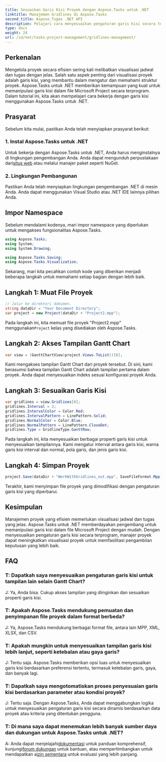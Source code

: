 ```yaml
---
title: Sesuaikan Garis Kisi Proyek dengan Aspose.Tasks untuk .NET
linktitle: Manajemen Gridlines di Aspose.Tasks
second_title: Aspose.Tugas .NET API
description: Pelajari cara menyesuaikan pengaturan garis kisi secara terprogram di file Microsoft Project menggunakan Aspose.Tasks untuk .NET, visualisasi proyek, dan efisiensi manajemen.
type: docs
weight: 24
url: /id/net/tasks-project-management/gridlines-management/
---
```

## Perkenalan
Mengelola proyek secara efisien sering kali melibatkan visualisasi jadwal dan tugas dengan jelas. Salah satu aspek penting dari visualisasi proyek adalah garis kisi, yang membantu dalam mengatur dan memahami struktur proyek. Aspose.Tasks untuk .NET memberikan kemampuan yang kuat untuk memanipulasi garis kisi dalam file Microsoft Project secara terprogram. Dalam tutorial ini, kita akan mempelajari cara bekerja dengan garis kisi menggunakan Aspose.Tasks untuk .NET.
## Prasyarat
Sebelum kita mulai, pastikan Anda telah menyiapkan prasyarat berikut:
### 1. Instal Aspose.Tasks untuk .NET
Untuk bekerja dengan Aspose.Tasks untuk .NET, Anda harus menginstalnya di lingkungan pengembangan Anda. Anda dapat mengunduh perpustakaan dari[situs web](https://releases.aspose.com/tasks/net/) atau melalui manajer paket seperti NuGet.
### 2. Lingkungan Pembangunan
Pastikan Anda telah menyiapkan lingkungan pengembangan .NET di mesin Anda. Anda dapat menggunakan Visual Studio atau .NET IDE lainnya pilihan Anda.
## Impor Namespace
Sebelum mendalami kodenya, mari impor namespace yang diperlukan untuk mengakses fungsionalitas Aspose.Tasks.

```csharp
using Aspose.Tasks;
using System;
using System.Drawing;

using Aspose.Tasks.Saving;
using Aspose.Tasks.Visualization;
```

Sekarang, mari kita pecahkan contoh kode yang diberikan menjadi beberapa langkah untuk memahami setiap bagian dengan lebih baik.
## Langkah 1: Muat File Proyek
```csharp
// Jalur ke direktori dokumen.
string dataDir = "Your Document Directory";
var project = new Project(dataDir + "Project2.mpp");
```
 Pada langkah ini, kita memuat file proyek "Project2.mpp" menggunakan`Project` kelas yang disediakan oleh Aspose.Tasks.
## Langkah 2: Akses Tampilan Gantt Chart
```csharp
var view = (GanttChartView)project.Views.ToList()[0];
```
Kami mengakses tampilan Gantt Chart dari proyek tersebut. Di sini, kami berasumsi bahwa tampilan Gantt Chart adalah tampilan pertama dalam proyek. Anda dapat menyesuaikan indeks sesuai konfigurasi proyek Anda.
## Langkah 3: Sesuaikan Garis Kisi
```csharp
var gridlines = view.Gridlines[0];
gridlines.Interval = 2;
gridlines.IntervalColor = Color.Red;
gridlines.IntervalPattern = LinePattern.Solid;
gridlines.NormalColor = Color.Blue;
gridlines.NormalPattern = LinePattern.CloseDot;
gridlines.Type = GridlineType.GanttRow;
```
Pada langkah ini, kita menyesuaikan berbagai properti garis kisi untuk menyesuaikan tampilannya. Kami mengatur interval antara garis kisi, warna garis kisi interval dan normal, pola garis, dan jenis garis kisi.
## Langkah 4: Simpan Proyek
```csharp
project.Save(dataDir + "WorkWithGridlines_out.mpp", SaveFileFormat.Mpp);
```
Terakhir, kami menyimpan file proyek yang dimodifikasi dengan pengaturan garis kisi yang diperbarui.
## Kesimpulan
Manajemen proyek yang efisien memerlukan visualisasi jadwal dan tugas yang jelas. Aspose.Tasks untuk .NET memberdayakan pengembang untuk memanipulasi garis kisi dalam file Microsoft Project dengan mudah. Dengan menyesuaikan pengaturan garis kisi secara terprogram, manajer proyek dapat meningkatkan visualisasi proyek untuk memfasilitasi pengambilan keputusan yang lebih baik.
## FAQ
### T: Dapatkah saya menyesuaikan pengaturan garis kisi untuk tampilan lain selain Gantt Chart?
J: Ya, Anda bisa. Cukup akses tampilan yang diinginkan dan sesuaikan properti garis kisi.
### T: Apakah Aspose.Tasks mendukung pemuatan dan penyimpanan file proyek dalam format berbeda?
J: Ya, Aspose.Tasks mendukung berbagai format file, antara lain MPP, XML, XLSX, dan CSV.
### T: Apakah mungkin untuk menyesuaikan tampilan garis kisi lebih lanjut, seperti ketebalan atau gaya garis?
J: Tentu saja. Aspose.Tasks memberikan opsi luas untuk menyesuaikan garis kisi berdasarkan preferensi tertentu, termasuk ketebalan garis, gaya, dan banyak lagi.
### T: Dapatkah saya mengotomatiskan proses penyesuaian garis kisi berdasarkan parameter atau kondisi proyek?
J: Tentu saja. Dengan Aspose.Tasks, Anda dapat menggabungkan logika untuk menyesuaikan pengaturan garis kisi secara dinamis berdasarkan data proyek atau kriteria yang ditentukan pengguna.
### T: Di mana saya dapat menemukan lebih banyak sumber daya dan dukungan untuk Aspose.Tasks untuk .NET?
 A: Anda dapat menjelajahi[dokumentasi](https://reference.aspose.com/tasks/net/) untuk panduan komprehensif, kunjungi[forum dukungan](https://forum.aspose.com/c/tasks/15) untuk bantuan, atau mempertimbangkan untuk mendapatkan a[izin sementara](https://purchase.aspose.com/temporary-license/) untuk evaluasi yang lebih panjang.